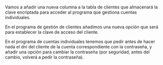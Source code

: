 Vamos a añadir una nueva columna a la tabla de clientes que almacenará la clave encriptada para acceder al programa que gestiona cuentas individuales.

En el programa de gestión de clientes añadimos una nueva opción que será para establecer la clave de acceso del cliente.

En el programa de cuentas individuales tenemos que pedir antes de hacer nada el dni del cliente de la cuenta correspondiente con la contraseña, y añadir una opción para cambiar la contraseña (por seguridad, antes del cambio, volverá a pedir la contraseña). 